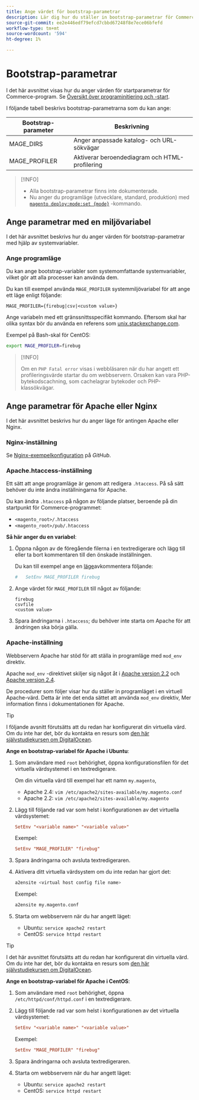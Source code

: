 ```yaml
---
title: Ange värdet för bootstrap-parametrar
description: Lär dig hur du ställer in bootstrap-parametrar för Commerce-programmet.
source-git-commit: ee2e446edf79efcd7cbbd67248f8e7ece06bfefd
workflow-type: tm+mt
source-wordcount: '594'
ht-degree: 1%

---
```



# Bootstrap-parametrar

I det här avsnittet visas hur du anger värden för startparametrar för Commerce-program. Se [Översikt över programinitiering och -start](initialization.md).

I följande tabell beskrivs bootstrap-parametrarna som du kan ange:

| Bootstrap-parameter | Beskrivning |
| ------------------- | -------------------------------------------- |
| MAGE_DIRS | Anger anpassade katalog- och URL-sökvägar |
| MAGE_PROFILER | Aktiverar beroendediagram och HTML-profilering |

>[!INFO]
>
>- Alla bootstrap-parametrar finns inte dokumenterade.
>- Nu anger du programläge (utvecklare, standard, produktion) med [`magento deploy:mode:set {mode}`](../cli/set-mode.md) -kommando.


## Ange parametrar med en miljövariabel

I det här avsnittet beskrivs hur du anger värden för bootstrap-parametrar med hjälp av systemvariabler.

### Ange programläge

Du kan ange bootstrap-variabler som systemomfattande systemvariabler, vilket gör att alla processer kan använda dem.

Du kan till exempel använda `MAGE_PROFILER` systemmiljövariabel för att ange ett läge enligt följande:

```terminal
MAGE_PROFILER={firebug|csv|<custom value>}
```

Ange variabeln med ett gränssnittsspecifikt kommando. Eftersom skal har olika syntax bör du använda en referens som [unix.stackexchange.com][unix-stackx].

Exempel på Bash-skal för CentOS:

```bash
export MAGE_PROFILER=firebug
```

>[!INFO]
>
>Om en `PHP Fatal error` visas i webbläsaren när du har angett ett profileringsvärde startar du om webbservern. Orsaken kan vara PHP-bytekodscachning, som cachelagrar bytekoder och PHP-klassökvägar.

## Ange parametrar för Apache eller Nginx

I det här avsnittet beskrivs hur du anger läge för antingen Apache eller Nginx.

### Nginx-inställning

Se [Nginx-exempelkonfiguration] på _GitHub_.

### Apache.htaccess-inställning

Ett sätt att ange programläge är genom att redigera `.htaccess`. På så sätt behöver du inte ändra inställningarna för Apache.

Du kan ändra `.htaccess` på någon av följande platser, beroende på din startpunkt för Commerce-programmet:

- `<magento_root>/.htaccess`
- `<magento_root>/pub/.htaccess`

**Så här anger du en variabel**:

1. Öppna någon av de föregående filerna i en textredigerare och lägg till eller ta bort kommentaren till den önskade inställningen.

   Du kan till exempel ange en [läge](application-modes.md)avkommentera följande:

   ```conf
   #   SetEnv MAGE_PROFILER firebug
   ```

1. Ange värdet för `MAGE_PROFILER` till något av följande:

   ```terminal
   firebug
   csvfile
   <custom value>
   ```

1. Spara ändringarna i `.htaccess`; du behöver inte starta om Apache för att ändringen ska börja gälla.

### Apache-inställning

Webbservern Apache har stöd för att ställa in programläge med `mod_env` direktiv.

Apache `mod_env` -direktivet skiljer sig något åt i [Apache version 2.2] och [Apache version 2.4].

De procedurer som följer visar hur du ställer in programläget i en virtuell Apache-värd. Detta är inte det enda sättet att använda `mod_env` direktiv, Mer information finns i dokumentationen för Apache.

>[!TIP]
>
>I följande avsnitt förutsätts att du redan har konfigurerat din virtuella värd. Om du inte har det, bör du kontakta en resurs som [den här självstudiekursen om DigitalOcean](https://www.digitalocean.com/community/tutorials/how-to-set-up-apache-virtual-hosts-on-ubuntu-14-04-lts).

**Ange en bootstrap-variabel för Apache i Ubuntu**:

1. Som användare med `root` behörighet, öppna konfigurationsfilen för det virtuella värdsystemet i en textredigerare.

   Om din virtuella värd till exempel har ett namn `my.magento`,

   - Apache 2.4: `vim /etc/apache2/sites-available/my.magento.conf`
   - Apache 2.2: `vim /etc/apache2/sites-available/my.magento`

1. Lägg till följande rad var som helst i konfigurationen av det virtuella värdsystemet:

   ```conf
   SetEnv "<variable name>" "<variable value>"
   ```

   Exempel:

   ```conf
   SetEnv "MAGE_PROFILER" "firebug"
   ```

1. Spara ändringarna och avsluta textredigeraren.
1. Aktivera ditt virtuella värdsystem om du inte redan har gjort det:

   ```bash
   a2ensite <virtual host config file name>
   ```

   Exempel:

   ```bash
   a2ensite my.magento.conf
   ```

1. Starta om webbservern när du har angett läget:

   - Ubuntu: `service apache2 restart`
   - CentOS: `service httpd restart`

>[!TIP]
>
>I det här avsnittet förutsätts att du redan har konfigurerat din virtuella värd. Om du inte har det, bör du kontakta en resurs som [den här självstudiekursen om DigitalOcean](https://www.digitalocean.com/community/tutorials/how-to-set-up-apache-virtual-hosts-on-centos-6).

**Ange en bootstrap-variabel för Apache i CentOS**:

1. Som användare med `root` behörighet, öppna `/etc/httpd/conf/httpd.conf` i en textredigerare.

1. Lägg till följande rad var som helst i konfigurationen av det virtuella värdsystemet:

   ```conf
   SetEnv "<variable name>" "<variable value>"
   ```

   Exempel:

   ```conf
   SetEnv "MAGE_PROFILER" "firebug"
   ```

1. Spara ändringarna och avsluta textredigeraren.

1. Starta om webbservern när du har angett läget:

   - Ubuntu: `service apache2 restart`
   - CentOS: `service httpd restart`

<!-- link definitions -->

[Apache version 2.2]: http://httpd.apache.org/docs/2.2/mod/mod_env.html#setenv
[Apache version 2.4]: http://httpd.apache.org/docs/2.4/mod/mod_env.html#setenv
[Nginx-exempelkonfiguration]: https://github.com/magento/magento2/blob/2.4/nginx.conf.sample#L16
[unix-stackx]: http://unix.stackexchange.com/questions/117467/how-to-permanently-set-environmental-variables
